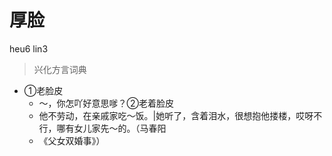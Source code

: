 # 厚脸
heu6 lin3
> 兴化方言词典
- ①老脸皮
  - ～，你怎吖好意思嗲？②老着脸皮
  - 他不劳动，在亲戚家吃～饭。|她听了，含着泪水，很想抱他搂楼，哎呀不行，哪有女儿家先～的。（马春阳
  - 《父女双婚事》）
